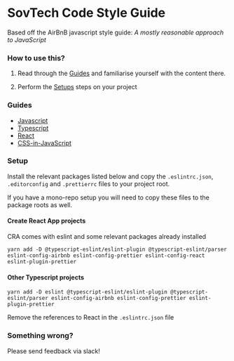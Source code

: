 # SovTech Code Style Guide

Based off the AirBnB javascript style guide: _A mostly reasonable approach to JavaScript_

### How to use this?

1. Read through the [Guides](#guides) and familiarise yourself with the content there.

2. Perform the [Setups](#setup) steps on your project

### Guides

- [Javascript](javascript/)
- [Typescript](typescript/)
- [React](react/)
- [CSS-in-JavaScript](css-in-javascript/)

### Setup

Install the relevant packages listed below and copy the `.eslintrc.json`, `.editorconfig` and `.prettierrc` files to your project root.

If you have a mono-repo setup you will need to copy these files to the package roots as well.

#### Create React App projects

CRA comes with eslint and some relevant packages already installed

```
yarn add -D @typescript-eslint/eslint-plugin @typescript-eslint/parser eslint-config-airbnb eslint-config-prettier eslint-config-react eslint-plugin-prettier
```

#### Other Typescript projects

```
yarn add -D eslint @typescript-eslint/eslint-plugin @typescript-eslint/parser eslint-config-airbnb eslint-config-prettier eslint-plugin-prettier
```

Remove the references to React in the `.eslintrc.json` file

### Something wrong?

Please send feedback via slack!
